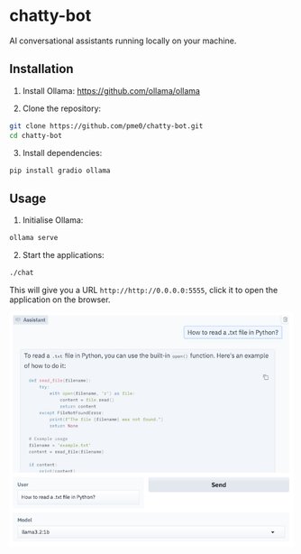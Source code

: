 # chatty-bot

AI conversational assistants running locally on your machine.

## Installation

1. Install Ollama: https://github.com/ollama/ollama

2. Clone the repository:
```bash
git clone https://github.com/pme0/chatty-bot.git
cd chatty-bot
```

3. Install dependencies:
```bash
pip install gradio ollama
```


## Usage

1. Initialise Ollama:
```bash
ollama serve
```

2. Start the applications:
```bash
./chat
```

This will give you a URL `http://http://0.0.0.0:5555`, click it to open the application on the browser.


<img src="app.png" alt="" width="600">
